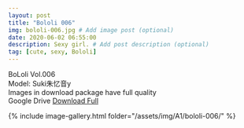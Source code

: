 ```yaml
---
layout: post
title: "Bololi 006"
img: bololi-006.jpg # Add image post (optional)
date: 2020-06-02 06:55:00
description: Sexy girl. # Add post description (optional)
tag: [cute, sexy, Bololi]
---
```

BoLoli Vol.006  
Model: Suki朱忆音y        
Images in download package have full quality                    
Google Drive [Download Full](http://gestyy.com/e08nP7)

{% include image-gallery.html folder="/assets/img/A1/bololi-006/" %}
